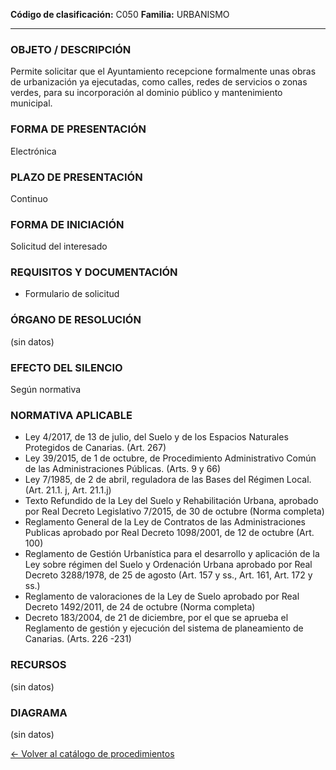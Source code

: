 
**Código de clasificación:** C050
**Familia:** URBANISMO

---

### OBJETO / DESCRIPCIÓN

Permite solicitar que el Ayuntamiento recepcione formalmente unas obras de urbanización ya ejecutadas, como calles, redes de servicios o zonas verdes, para su incorporación al dominio público y mantenimiento municipal.

### FORMA DE PRESENTACIÓN

Electrónica

### PLAZO DE PRESENTACIÓN

Continuo

### FORMA DE INICIACIÓN

Solicitud del interesado

### REQUISITOS Y DOCUMENTACIÓN

- Formulario de solicitud

### ÓRGANO DE RESOLUCIÓN

(sin datos)

### EFECTO DEL SILENCIO

Según normativa

### NORMATIVA APLICABLE

- Ley 4/2017, de 13 de julio, del Suelo y de los Espacios Naturales Protegidos de Canarias. (Art. 267)
- Ley 39/2015, de 1 de octubre, de Procedimiento Administrativo Común de las Administraciones Públicas. (Arts. 9 y 66)
- Ley 7/1985, de 2 de abril, reguladora de las Bases del Régimen Local. (Art. 21.1. j, Art. 21.1.j)
- Texto Refundido de la Ley del Suelo y Rehabilitación Urbana, aprobado por Real Decreto Legislativo 7/2015, de 30 de octubre (Norma completa)
- Reglamento General de la Ley de Contratos de las Administraciones Publicas aprobado por Real Decreto 1098/2001, de 12 de octubre (Art. 100)
- Reglamento de Gestión Urbanística para el desarrollo y aplicación de la Ley sobre régimen del Suelo y Ordenación Urbana aprobado por Real Decreto 3288/1978, de 25 de agosto (Art. 157 y ss., Art. 161, Art. 172 y ss.)
- Reglamento de valoraciones de la Ley de Suelo aprobado por Real Decreto 1492/2011, de 24 de octubre (Norma completa)
- Decreto 183/2004, de 21 de diciembre, por el que se aprueba el Reglamento de gestión y ejecución del sistema de planeamiento de Canarias. (Arts. 226 -231)

### RECURSOS

(sin datos)

### DIAGRAMA

(sin datos)


[← Volver al catálogo de procedimientos](../buscador.md)